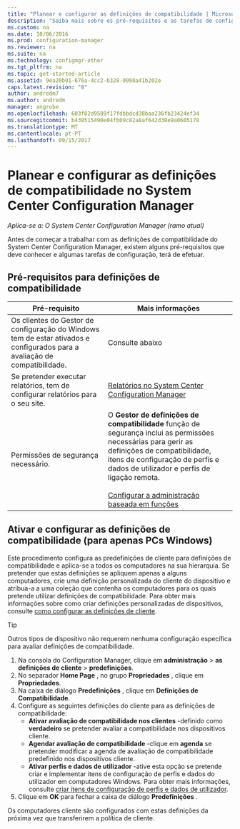 ```yaml
---
title: "Planear e configurar as definições de compatibilidade | Microsoft Docs"
description: "Saiba mais sobre os pré-requisitos e as tarefas de configuração para trabalhar com as definições de compatibilidade no System Center Configuration Manager."
ms.custom: na
ms.date: 10/06/2016
ms.prod: configuration-manager
ms.reviewer: na
ms.suite: na
ms.technology: configmgr-other
ms.tgt_pltfrm: na
ms.topic: get-started-article
ms.assetid: 9ea20b01-676a-4cc2-b328-0098a41b202e
caps.latest.revision: "8"
author: andredm7
ms.author: andredm
manager: angrobe
ms.openlocfilehash: 603f82d9589f17fdbbdcd38baa236fb23424ef34
ms.sourcegitcommit: b438515490e04fb09c82a8af642d38e9a0605178
ms.translationtype: MT
ms.contentlocale: pt-PT
ms.lasthandoff: 09/15/2017
---
```

# <a name="plan-for-and-configure-compliance-settings-in-system-center-configuration-manager"></a>Planear e configurar as definições de compatibilidade no System Center Configuration Manager

*Aplica-se a: O System Center Configuration Manager (ramo atual)*

Antes de começar a trabalhar com as definições de compatibilidade do System Center Configuration Manager, existem alguns pré-requisitos que deve conhecer e algumas tarefas de configuração, terá de efetuar.  

## <a name="prerequisites-for-compliance-settings"></a>Pré-requisitos para definições de compatibilidade  

|Pré-requisito|Mais informações|  
|------------------|----------------------|  
|Os clientes do Gestor de configuração do Windows tem de estar ativados e configurados para a avaliação de compatibilidade.|Consulte abaixo|  
|Se pretender executar relatórios, tem de configurar relatórios para o seu site.|[Relatórios no System Center Configuration Manager](../../core/servers/manage/reporting.md)|  
|Permissões de segurança necessário.|O **Gestor de definições de compatibilidade** função de segurança inclui as permissões necessárias para gerir as definições de compatibilidade, itens de configuração de perfis e dados de utilizador e perfis de ligação remota.<br /><br /> [Configurar a administração baseada em funções](../../core/servers/deploy/configure/configure-role-based-administration.md)|  

##  <a name="enable-and-configure-compliance-settings-for-windows-pcs-only"></a>Ativar e configurar as definições de compatibilidade (para apenas PCs Windows)  

Este procedimento configura as predefinições de cliente para definições de compatibilidade e aplica-se a todos os computadores na sua hierarquia. Se pretender que estas definições se apliquem apenas a alguns computadores, crie uma definição personalizada do cliente do dispositivo e atribua-a a uma coleção que contenha os computadores para os quais pretende utilizar definições de compatibilidade. Para obter mais informações sobre como criar definições personalizadas de dispositivos, consulte [como configurar as definições de cliente](../../core/clients/deploy/configure-client-settings.md).  

> [!TIP]  
>  Outros tipos de dispositivo não requerem nenhuma configuração específica para avaliar definições de compatibilidade.  

1.  Na consola do Configuration Manager, clique em **administração** > **as definições de cliente** > **predefinições**.  
2.  No separador **Home Page** , no grupo **Propriedades** , clique em **Propriedades**.  
3.  Na caixa de diálogo **Predefinições** , clique em **Definições de Compatibilidade**.  
4.  Configure as seguintes definições do cliente para as definições de compatibilidade:
    - **Ativar avaliação de compatibilidade nos clientes** -definido como **verdadeiro** se pretender avaliar a compatibilidade nos dispositivos cliente.
    - **Agendar avaliação de compatibilidade** -clique em **agenda** se pretender modificar a agenda de avaliação de compatibilidade predefinido nos dispositivos cliente.
    - **Ativar perfis e dados de utilizador** -ative esta opção se pretende criar e implementar itens de configuração de perfis e dados do utilizador em computadores Windows. Para obter mais informações, consulte [criar itens de configuração de perfis e dados de utilizador](/sccm/compliance/deploy-use/create-remote-connection-profiles).
5. Clique em **OK** para fechar a caixa de diálogo **Predefinições** .  

Os computadores cliente são configurados com estas definições da próxima vez que transferirem a política de cliente.  

